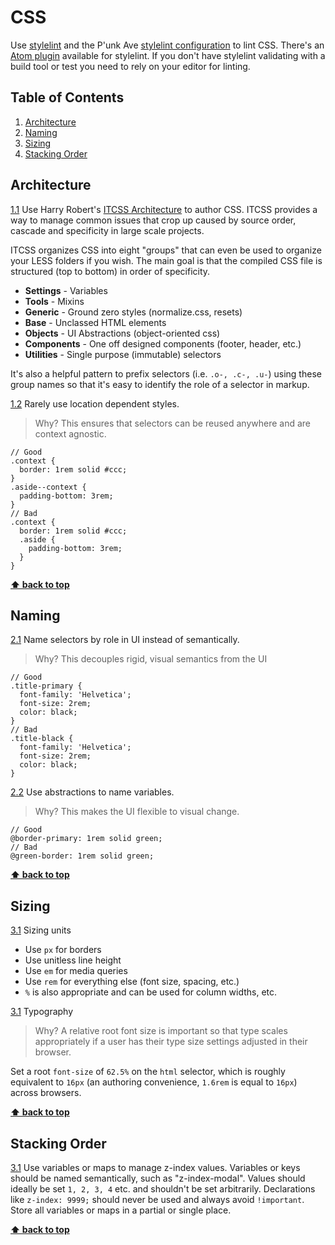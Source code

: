 # CSS

Use [stylelint](https://stylelint.io/) and the P'unk Ave [stylelint configuration](https://www.npmjs.com/package/stylelint-config-punkave) to lint CSS. There's an [Atom plugin](https://atom.io/packages/linter-stylelint) available for stylelint. If you don't have stylelint validating with a build tool or test you need to rely on your editor for linting.

## Table of Contents
1. [Architecture](#architecture)
2. [Naming](#naming)
3. [Sizing](#sizing)
4. [Stacking Order](#stacking-order)

## Architecture
<a name="itcss"></a><a name="1.1"></a>
[1.1](#itcss) Use Harry Robert's [ITCSS Architecture](https://www.youtube.com/watch?v=1OKZOV-iLj4) to author CSS. ITCSS provides a way to manage common issues that crop up caused by source order, cascade and specificity in large scale projects.

ITCSS organizes CSS into eight "groups" that can even be used to organize your LESS folders if you wish. The main goal is that the compiled CSS file is structured (top to bottom) in order of specificity.

- **Settings** - Variables
- **Tools** - Mixins
- **Generic** - Ground zero styles (normalize.css, resets)
- **Base** - Unclassed HTML elements
- **Objects** - UI Abstractions (object-oriented css)
- **Components** - One off designed components (footer, header, etc.)
- **Utilities** - Single purpose (immutable) selectors

It's also a helpful pattern to prefix selectors (i.e. `.o-, .c-, .u-`) using these group names so that it's easy to identify the role of a selector in markup.

<a name="location-dependency"></a><a name="1.2"></a>
[1.2](#location-dependency) Rarely use location dependent styles.

> Why? This ensures that selectors can be reused anywhere and are context agnostic.

```less
// Good
.context {
  border: 1rem solid #ccc;
}
.aside--context {
  padding-bottom: 3rem;
}
// Bad
.context {
  border: 1rem solid #ccc;
  .aside {
    padding-bottom: 3rem;
  }
}
```

**[⬆ back to top](#table-of-contents)**

## Naming
<a name="selectors"></a><a name="2.1"></a>
[2.1](#selectors) Name selectors by role in UI instead of semantically.

> Why? This decouples rigid, visual semantics from the UI

```less
// Good
.title-primary {
  font-family: 'Helvetica';
  font-size: 2rem;
  color: black;
}
// Bad
.title-black {
  font-family: 'Helvetica';
  font-size: 2rem;
  color: black;
}
```

<a name="variables"></a><a name="2.2"></a>
[2.2](#variables) Use abstractions to name variables.

> Why? This makes the UI flexible to visual change.

```less
// Good
@border-primary: 1rem solid green;
// Bad
@green-border: 1rem solid green;
```

**[⬆  back to top](#table-of-contents)**

## Sizing

<a name="sizing"></a><a name="3.1"></a>
[3.1](#sizing) Sizing units

- Use `px` for borders
- Use unitless line height
- Use `em` for media queries
- Use `rem` for everything else (font size, spacing, etc.)
- `%` is also appropriate and can be used for column widths, etc.

<a name="sizing"></a><a name="3.2"></a>
[3.1](#typography) Typography

> Why? A relative root font size is important so that type scales appropriately if a user has their type size settings adjusted in their browser.

Set a root `font-size` of `62.5%` on the `html` selector, which is roughly equivalent to `16px` (an authoring convenience, `1.6rem` is equal to `16px`) across browsers.

**[⬆  back to top](#table-of-contents)**

## Stacking Order

<a name="zindex"></a><a name="4.1"></a>
[3.1](#zindex) Use variables or maps to manage z-index values. Variables or keys should be named semantically, such as "z-index-modal". Values should ideally be set `1, 2, 3, 4` etc. and shouldn't be set arbitrarily. Declarations like `z-index: 9999;` should never be used and always avoid `!important`. Store all variables or maps in a partial or single place.

**[⬆  back to top](#table-of-contents)**
